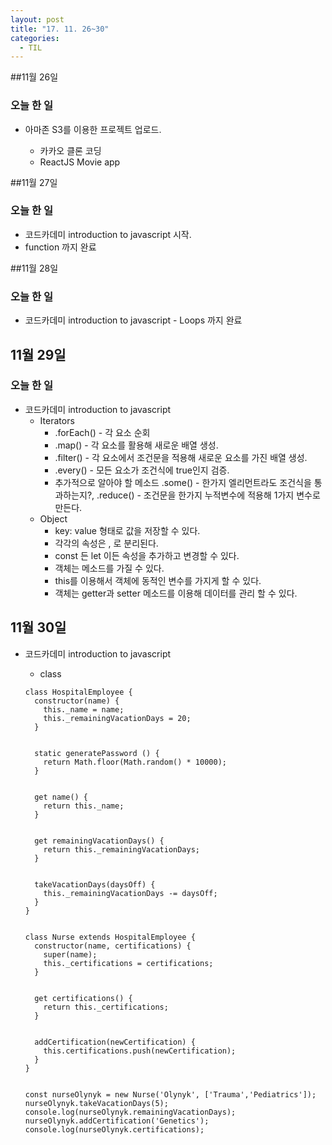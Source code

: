 ```yaml
---
layout: post
title: "17. 11. 26~30"
categories:
  - TIL
---
```


##11월 26일

### 오늘 한 일

-	아마존 S3를 이용한 프로젝트 업로드.

	-	카카오 클론 코딩
	-	ReactJS Movie app

##11월 27일

### 오늘 한 일

-	코드카데미 introduction to javascript 시작.
-	function 까지 완료

##11월 28일

### 오늘 한 일

-	코드카데미 introduction to javascript - Loops 까지 완료

11월 29일
---------

### 오늘 한 일

-	코드카데미 introduction to javascript
	-	Iterators
		-	.forEach() - 각 요소 순회
		-	.map() - 각 요소를 활용해 새로운 배열 생성.
		-	.filter() - 각 요소에서 조건문을 적용해 새로운 요소를 가진 배열 생성.
		-	.every() - 모든 요소가 조건식에 true인지 검증.
		-	추가적으로 알아야 할 메소드 .some() - 한가지 엘리먼트라도 조건식을 통과하는지?, .reduce() - 조건문을 한가지 누적변수에 적용해 1가지 변수로 만든다.
	-	Object
		-	key: value 형태로 값을 저장할 수 있다.
		-	각각의 속성은 , 로 분리된다.
		-	const 든 let 이든 속성을 추가하고 변경할 수 있다.
		-	객체는 메소드를 가질 수 있다.
		-	this를 이용해서 객체에 동적인 변수를 가지게 할 수 있다.
		-	객체는 getter과 setter 메소드를 이용해 데이터를 관리 할 수 있다.

11월 30일
---------

-	코드카데미 introduction to javascript

	-	class

	```
	class HospitalEmployee {
	  constructor(name) {
	    this._name = name;
	    this._remainingVacationDays = 20;
	  }


	  static generatePassword () {
	    return Math.floor(Math.random() * 10000);
	  }


	  get name() {
	    return this._name;
	  }


	  get remainingVacationDays() {
	    return this._remainingVacationDays;
	  }


	  takeVacationDays(daysOff) {
	    this._remainingVacationDays -= daysOff;
	  }
	}


	class Nurse extends HospitalEmployee {
	  constructor(name, certifications) {
	    super(name);
	    this._certifications = certifications;
	  }


	  get certifications() {
	    return this._certifications;
	  }


	  addCertification(newCertification) {
	    this.certifications.push(newCertification);
	  }
	}


	const nurseOlynyk = new Nurse('Olynyk', ['Trauma','Pediatrics']);
	nurseOlynyk.takeVacationDays(5);
	console.log(nurseOlynyk.remainingVacationDays);
	nurseOlynyk.addCertification('Genetics');
	console.log(nurseOlynyk.certifications);
	```
